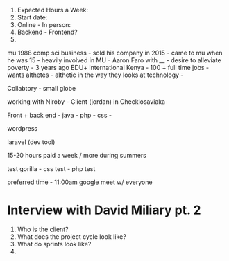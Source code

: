 1. Expected Hours a Week:
2. Start date:
3. Online - In person:
4. Backend - Frontend?
5. 
mu 1988 comp sci business - sold his company in 2015 - came to mu when he was 15 - heavily involved in MU - Aaron Faro with __ - desire to alleviate poverty - 3 years ago EDU+ international Kenya - 100 + full time jobs - wants althetes - althetic in the way they looks at technology - 

Collabtory - small globe 

working with Niroby - Client (jordan) in Checklosaviaka 

Front + back end - java - php - css - 

wordpress 

laravel (dev tool)

15-20 hours paid a week / more during summers

test gorilla - css test - php test 


preferred time - 11:00am google meet w/ everyone

# Interview with David Miliary pt. 2

1. Who is the client?
2. What does the project cycle look like?
3. What do sprints look like?
4. 